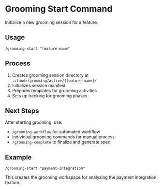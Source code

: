 # Grooming Start Command

Initialize a new grooming session for a feature.

## Usage
```
/grooming-start "feature-name"
```

## Process

1. Creates grooming session directory at `.claude/grooming/active/{feature-name}/`
2. Initializes session manifest
3. Prepares templates for grooming activities
4. Sets up tracking for grooming phases

## Next Steps

After starting grooming, use:
- `/grooming-workflow` for automated workflow
- Individual grooming commands for manual process
- `/grooming-complete` to finalize and generate spec

## Example
```
/grooming-start "payment-integration"
```

This creates the grooming workspace for analyzing the payment integration feature.